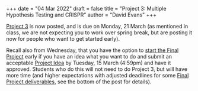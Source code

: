 +++
date = "04 Mar 2022"
draft = false
title = "Project 3: Multiple Hypothesis Testing and CRISPR"
author = "David Evans"
+++

[Project 3](/project3) is now posted, and is due on Monday, 21 March
(as mentioned in class, we are not expecting you to work over spring
break, but are posting it now for people who want to get started
early).

Recall also from Wednesday, that you have the option to [start the
Final Project](/finalproject) early if you have an idea what you want
to do and submit an acceptable [Project
Idea](https://forms.gle/3tiqgYZRuNXrSzN56) by Tuesday, 15 March
(4:59pm) and have it approved. Students who do this will not need to do Project 3, but will have more time (and higher expectations with adjusted deadlines for some [Final Project deliverables](/finalproject), see the bottom of the post for details).